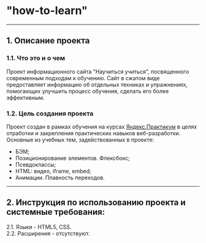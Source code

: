 # "how-to-learn"
---
## 1. Описание проекта

### 1.1. Что это и о чем
Проект информационного сайта "Научиться учиться", посвященного современным подходам к обучению. Сайт в сжатом виде предоставляет информацию об отдельных техниках и упражнениях, помогающих улучшить процесс обучения, сделать его более эффективным.

### 1.2. Цель создания проекта
Проект создан в рамках обучения на курсах [Яндекс.Практикум](https://practicum.yandex.ru/) в целях отработки и закрепления практических навыков веб-разработки.
Основные из учебных тем, задействованных в проекте:
* БЭМ;
* Позиционирование элементов. Флексбокс;
* Псевдоклассы;
* HTML: видео, iframe, embed;
* Анимации. Плавность переходов.

---
## 2. Инструкция по использованию проекта и системные требования:
2.1. Языки - HTML5, CSS.  
2.2. Расширения - отсутствуют.
